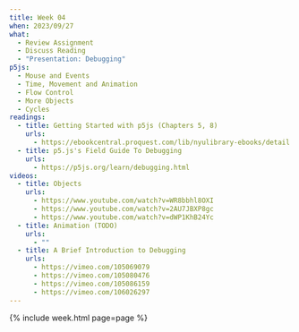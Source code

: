 ```yaml
---
title: Week 04
when: 2023/09/27
what:
  - Review Assignment
  - Discuss Reading
  - "Presentation: Debugging"
p5js:
  - Mouse and Events
  - Time, Movement and Animation
  - Flow Control
  - More Objects
  - Cycles
readings:
  - title: Getting Started with p5js (Chapters 5, 8)
    urls:
      - https://ebookcentral.proquest.com/lib/nyulibrary-ebooks/detail.action?docID=4333728
  - title: p5.js's Field Guide To Debugging
    urls:
      - https://p5js.org/learn/debugging.html
videos:
  - title: Objects
    urls:
      - https://www.youtube.com/watch?v=WR8bbhl8OXI
      - https://www.youtube.com/watch?v=2AU7JBXP8gc
      - https://www.youtube.com/watch?v=dWP1KhB24Yc
  - title: Animation (TODO)
    urls:
      - ""
  - title: A Brief Introduction to Debugging
    urls:
      - https://vimeo.com/105069079
      - https://vimeo.com/105080476
      - https://vimeo.com/105086159
      - https://vimeo.com/106026297
---
```

{% include week.html page=page %}
